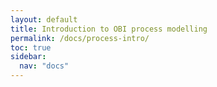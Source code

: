 ```yaml
---
layout: default
title: Introduction to OBI process modelling
permalink: /docs/process-intro/
toc: true
sidebar:
  nav: "docs"
---
```


[//]: # (Please put comments like this one into the text to communicate with other OBI-ers)
